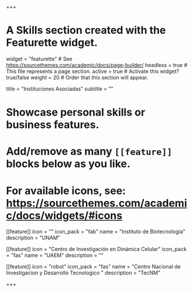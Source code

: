 +++
# A Skills section created with the Featurette widget.
widget = "featurette"  # See https://sourcethemes.com/academic/docs/page-builder/
headless = true  # This file represents a page section.
active = true  # Activate this widget? true/false
weight = 20  # Order that this section will appear.

title = "Instituciones Asociadas"
subtitle = ""

# Showcase personal skills or business features.
# 
# Add/remove as many `[[feature]]` blocks below as you like.
# 
# For available icons, see: https://sourcethemes.com/academic/docs/widgets/#icons

[[feature]]
  icon = ""
  icon_pack = "fab"
  name = "Instituto de Biotecnologia"
  description = "UNAM"
  
[[feature]]
  icon = "Centro de Investigación en Dinámica Celular"
  icon_pack = "fas"
  name = "UAEM"
  description = ""  
  
[[feature]]
  icon = "robot"
  icon_pack = "fas"
  name = "Centro Nacional de Investigacion y Desarrollo Tecnologico "
  description = "TecNM"

+++
